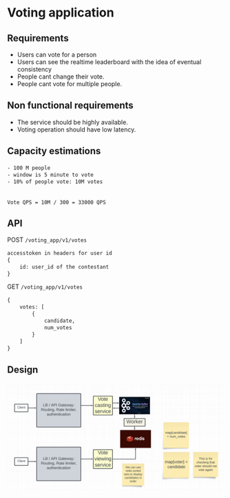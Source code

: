 # Voting application
## Requirements
- Users can vote for a person
- Users can see the realtime leaderboard with the idea of eventual consistency
- People cant change their vote.
- People cant vote for multiple people.

## Non functional requirements
- The service should be highly available.
- Voting operation should have low latency.

## Capacity estimations
```
- 100 M people 
- window is 5 minute to vote
- 10% of people vote: 10M votes


Vote QPS = 10M / 300 = 33000 QPS
```

## API
POST `/voting_app/v1/votes`
```
accesstoken in headers for user id
{
    id: user_id of the contestant
}
```

GET `/voting_app/v1/votes`
```
{
    votes: [
        {
            candidate,
            num_votes
        }
    ]
}
```

## Design

![hld_1](images/hld_1.png)